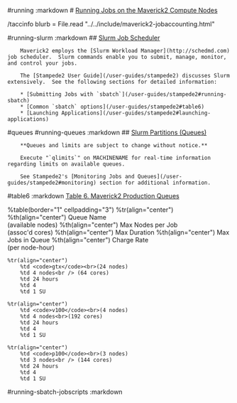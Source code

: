 #running
	:markdown
		# [Running Jobs on the Maverick2 Compute Nodes](#running)

/taccinfo blurb
= File.read "../../include/maverick2-jobaccounting.html"

#running-slurm
	:markdown
		## [Slurm Job Scheduler](#running-slurm)

		Maverick2 employs the [Slurm Workload Manager](http://schedmd.com) job scheduler.  Slurm commands enable you to submit, manage, monitor, and control your jobs.  

		The [Stampede2 User Guide](/user-guides/stampede2) discusses Slurm extensively.  See the following sections for detailed information:

		* [Submitting Jobs with `sbatch`](/user-guides/stampede2#running-sbatch)
		* [Common `sbatch` options](/user-guides/stampede2#table6)
		* [Launching Applications](/user-guides/stampede2#launching-applications)

#queues
#running-queues
	:markdown
		## [Slurm Partitions (Queues)](#running-queues)

		**Queues and limits are subject to change without notice.** 

		Execute "`qlimits`" on MACHINENAME for real-time information regarding limits on available queues.

		See Stampede2's [Monitoring Jobs and Queues](/user-guides/stampede2#monitoring) section for additional information.

#table6
	:markdown
		[Table 6. Maverick2 Production Queues](#table6)

%table(border="1" cellpadding="3")
	%tr(align="center")
		%th(align="center") Queue Name<br>(available nodes)
		%th(align="center") Max Nodes per Job<br /> (assoc'd cores) 
		%th(align="center") Max Duration 
		%th(align="center") Max Jobs in Queue 
		%th(align="center") Charge Rate<br /> (per node-hour) 

	%tr(align="center")
		%td <code>gtx</code><br>(24 nodes)
		%td 4 nodes<br /> (64 cores)
		%td 24 hours
		%td 4
		%td 1 SU
	
	%tr(align="center")
		%td <code>v100</code><br>(4 nodes)
		%td 4 nodes<br>(192 cores)
		%td 24 hours
		%td 4
		%td 1 SU

	%tr(align="center")
		%td <code>p100</code><br>(3 nodes)
		%td 3 nodes<br /> (144 cores)
		%td 24 hours
		%td 4
		%td 1 SU


#running-sbatch-jobscripts
	:markdown
		<!-- ## [Sample Maverick2 Job Scripts](#running-sbatch-jobscripts) STYLEREDComing Soon.ESPAN -->

